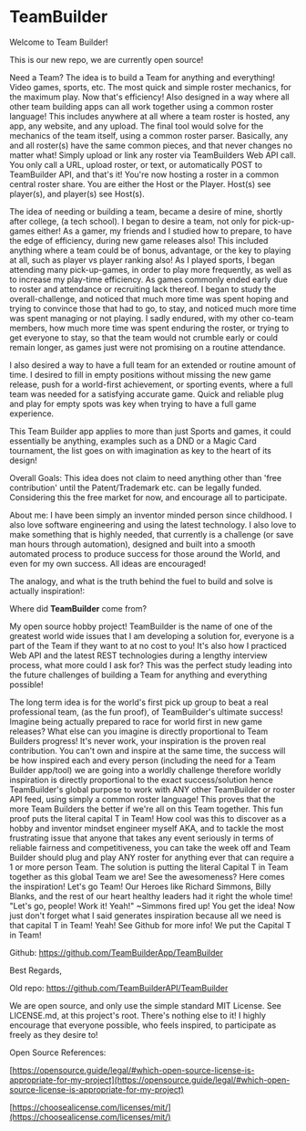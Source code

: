 # TeamBuilder

Welcome to Team Builder!

This is our new repo, we are currently open source!

Need a Team? The idea is to build a Team for anything and everything! Video games, sports, etc. The most quick and simple roster mechanics, for the maximum play. Now that's efficiency! Also designed in a way where all other team building apps can all work together using a common roster language! This includes anywhere at all where a team roster is hosted, any app, any website, and any upload. The final tool would solve for the mechanics of the team itself, using a common roster parser. Basically, any and all roster(s) have the same common pieces, and that never changes no matter what! Simply upload or link any roster via TeamBuilders Web API call. You only call a URL, upload roster, or text, or automatically POST to TeamBuilder API, and that's it! You're now hosting a roster in a common central roster share. You are either the Host or the Player. Host(s) see player(s), and player(s) see Host(s).

The idea of needing or building a team, became a desire of mine, shortly after college, (a tech school). I began to desire a team, not only for pick-up-games either! As a gamer, my friends and I studied how to prepare, to have the edge of efficiency, during new game releases also! This included anything where a team could be of bonus, advantage, or the key to playing at all, such as player vs player ranking also! As I played sports, I began attending many pick-up-games, in order to play more frequently, as well as to increase my play-time efficiency. As games commonly ended early due to roster and attendance or recruiting lack thereof. I began to study the overall-challenge, and noticed that much more time was spent hoping and trying to convince those that had to go, to stay, and noticed much more time was spent managing or not playing. I sadly endured, with my other co-team members, how much more time was spent enduring the roster, or trying to get everyone to stay, so that the team would not crumble early or could remain longer, as games just were not promising on a routine attendance.

I also desired a way to have a full team for an extended or routine amount of time. I desired to fill in empty positions without missing the new game release, push for a world-first achievement, or sporting events, where a full team was needed for a satisfying accurate game. Quick and reliable plug and play for empty spots was key when trying to have a full game experience.

This Team Builder app applies to more than just Sports and games, it could essentially be anything, examples such as a DND or a Magic Card tournament, the list goes on with imagination as key to the heart of its design!

Overall Goals:
This idea does not claim to need anything other than 'free contribution' until the Patent/Trademark etc. can be legally funded. Considering this the free market for now, and encourage all to participate.

About me:
I have been simply an inventor minded person since childhood. I also love software engineering and using the latest technology. I also love to make something that is highly needed, that currently is a challenge (or save man hours through automation), designed and built into a smooth automated process to produce success for those around the World, and even for my own success. All ideas are encouraged!

The analogy, and what is the truth behind the fuel to build and solve is actually inspiration!:

Where did **TeamBuilder** come from?

My open source hobby project! TeamBuilder is the name of one of the greatest world wide issues that I am developing a solution for, everyone is a part of the Team if they want to at no cost to you! It's also how I practiced Web API and the latest REST technologies during a lengthy interview process, what more could I ask for? This was the perfect study leading into the future challenges of building a Team for anything and everything possible!

The long term idea is for the world's first pick up group to beat a real professional team, (as the fun proof), of TeamBuilder's ultimate success! Imagine being actually prepared to race for world first in new game releases? What else can you imagine is directly proportional to Team Builders progress! It's never work, your inspiration is the proven real contribution. You can't own and inspire at the same time, the success will be how inspired each and every person (including the need for a Team Builder app/tool) we are going into a worldly challenge therefore worldly inspiration is directly proportional to the exact success/solution hence TeamBuilder's global purpose to work with ANY other TeamBuilder or roster API feed, using simply a common roster language! This proves that the more Team Builders the better if we're all on this Team together. This fun proof puts the literal capital T in Team! How cool was this to discover as a hobby and inventor mindset engineer myself AKA, and to tackle the most frustrating issue that anyone that takes any event seriously in terms of reliable fairness and competitiveness, you can take the week off and Team Builder should plug and play ANY roster for anything ever that can require a 1 or more person Team. The solution is putting the literal Capital T in Team together as this global Team we are! See the awesomeness? Here comes the inspiration! Let's go Team! Our Heroes like Richard Simmons, Billy Blanks, and the rest of our heart healthy leaders had it right the whole time! "Let's go, people! Work it! Yeah!" ~Simmons fired up! You get the idea! Now just don't forget what I said generates inspiration because all we need is that capital T in Team! Yeah! See Github for more info! We put the Capital T in Team!

Github:
https://github.com/TeamBuilderApp/TeamBuilder

Best Regards,

Old repo: https://github.com/TeamBuilderAPI/TeamBuilder


We are open source, and only use the simple standard MIT License. See LICENSE.md, at this project's root. There's nothing else to it! I highly encourage that everyone possible, who feels inspired, to participate as freely as they desire to!

Open Source References:

[https://opensource.guide/legal/#which-open-source-license-is-appropriate-for-my-project](https://opensource.guide/legal/#which-open-source-license-is-appropriate-for-my-project)

[https://choosealicense.com/licenses/mit/](https://choosealicense.com/licenses/mit/)


